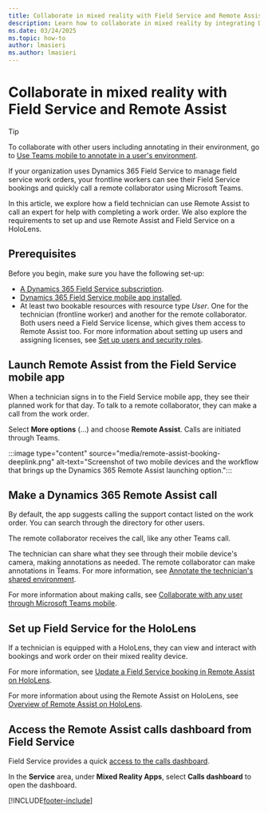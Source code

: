 ```yaml
---
title: Collaborate in mixed reality with Field Service and Remote Assist
description: Learn how to collaborate in mixed reality by integrating Dynamics 365 Field Service with Dynamics 365 Remote Assist.
ms.date: 03/24/2025
ms.topic: how-to
author: lmasieri
ms.author: lmasieri
---
```


# Collaborate in mixed reality with Field Service and Remote Assist

> [!TIP]
> To collaborate with other users including annotating in their environment, go to [Use Teams mobile to annotate in a user's environment](annotate-teams-mobile.md).

If your organization uses Dynamics 365 Field Service to manage field service work orders, your frontline workers can see their Field Service bookings and quickly call a remote collaborator using Microsoft Teams.

In this article, we explore how a field technician can use Remote Assist to call an expert for help with completing a work order. We also explore the requirements to set up and use Remote Assist and Field Service on a HoloLens.

## Prerequisites

Before you begin, make sure you have the following set-up:

- [A Dynamics 365 Field Service subscription](buy-fs.md).
- [Dynamics 365 Field Service mobile app installed](mobile/set-up-field-service-mobile.md).
- At least two bookable resources with resource type *User*. One for the technician (frontline worker) and another for the remote collaborator. Both users need a Field Service license, which gives them access to Remote Assist too. For more information about setting up users and assigning licenses, see [Set up users and security roles](view-user-accounts-security-roles.md).

## Launch Remote Assist from the Field Service mobile app

When a technician signs in to the Field Service mobile app, they see their planned work for that day. To talk to a remote collaborator, they can make a call from the work order.

Select **More options** (&hellip;) and choose **Remote Assist**. Calls are initiated through Teams.

:::image type="content" source="media/remote-assist-booking-deeplink.png" alt-text="Screenshot of two mobile devices and the workflow that brings up the Dynamics 365 Remote Assist launching option.":::

## Make a Dynamics 365 Remote Assist call

By default, the app suggests calling the support contact listed on the work order. You can search through the directory for other users.

The remote collaborator receives the call, like any other Teams call.

The technician can share what they see through their mobile device's camera, making annotations as needed. The remote collaborator can make annotations in Teams. For more information, see [Annotate the technician's shared environment](/dynamics365/mixed-reality/remote-assist/teams-mobile-annotate).

For more information about making calls, see [Collaborate with any user through Microsoft Teams mobile](/dynamics365/mixed-reality/remote-assist/teams-mobile-all).

## Set up Field Service for the HoloLens

If a technician is equipped with a HoloLens, they can view and interact with bookings and work order on their mixed reality device.

For more information, see [Update a Field Service booking in Remote Assist on HoloLens](/dynamics365/mixed-reality/remote-assist/update-field-service-booking-hololens).

For more information about using the Remote Assist on HoloLens, see [Overview of Remote Assist on HoloLens](/dynamics365/mixed-reality/remote-assist/overview-hololens).

## Access the Remote Assist calls dashboard from Field Service

Field Service provides a quick [access to the calls dashboard](/dynamics365/mixed-reality/remote-assist/calls-dashboard).

In the **Service** area, under **Mixed Reality Apps**, select **Calls dashboard** to open the dashboard.

[!INCLUDE[footer-include](../includes/footer-banner.md)]
